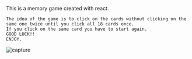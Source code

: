 This is a memory game created with react.

```
The idea of the game is to click on the cards without clicking on the same one twice until you click all 18 cards once.
If you click on the same card you have to start again.
GOOD LUCK!!
ENJOY.
```



![capture](https://user-images.githubusercontent.com/28827821/34235685-95869ad8-e5b0-11e7-98bd-09d9bfcfdc47.JPG)

